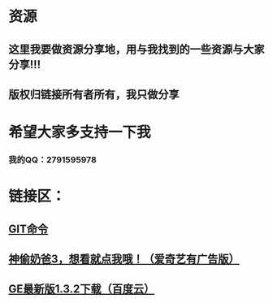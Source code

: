 # 资源

## 这里我要做资源分享地，用与我找到的一些资源与大家分享!!!

## 版权归链接所有者所有，我只做分享

# 希望大家多支持一下我

### 我的QQ：2791595978


# 链接区：
## [GIT命令](http://blog.jobbole.com/34503/)

## [神偷奶爸3，想看就点我哦！（爱奇艺有广告版）](http://www.iqiyi.com/w_19rvjc618d.html)

## [GE最新版1.3.2下载（百度云）](http://pan.baidu.com/s/1jIikoCm)

<div id="a1"></div>
<script type="text/javascript" src="/ckplayer/ckplayer.js" charset="utf-8"></script>
<script type="text/javascript">
    var flashvars={
        f:'https://raw.githubusercontent.com/a2791595978/a2791595978.github.io/master/WebFile/%E5%AD%97%E7%AC%A6%E8%BD%AC%E7%A0%81%E5%99%A8%EF%BC%883.0.0%EF%BC%89.swf',
        a:,
        s:4,
        c:0
    };
    var params={bgcolor:'#FFF',allowFullScreen:true,allowScriptAccess:'always',wmode:'transparent'};
    CKobject.embedSWF('/ckplayer/ckplayer.swf','a1','ckplayer_a1','600','400',flashvars,params);
</script>
